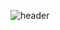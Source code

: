 ![header](https://capsule-render.vercel.app/api?type=waving&color=0:22c1c3,100:fdbb2d&height=200&section=header&text=ChemoDEV.ai&fontSize=40&fontAlignY=35&desc=Exploring%20Science%20%26%20Code%20with%20AI%20%7C%20Multi-domain%20AI%20Developer&descAlignY=60&descAlign=50)


<!--
**dukduk12/dukduk12** is a ✨ _special_ ✨ repository because its `README.md` (this file) appears on your GitHub profile.

Here are some ideas to get you started:

- 🔭 I’m currently working on ...
- 🌱 I’m currently learning ...
- 👯 I’m looking to collaborate on ...
- 🤔 I’m looking for help with ...
- 💬 Ask me about ...
- 📫 How to reach me: ...
- 😄 Pronouns: ...
- ⚡ Fun fact: ...
-->
